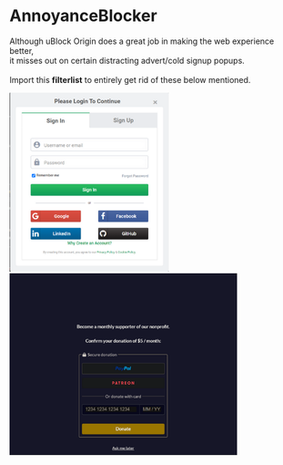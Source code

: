 # AnnoyanceBlocker

Although uBlock Origin does a great job in making the web experience better,
<br>
it misses out on certain distracting advert/cold signup popups.
<br><br>
Import this **filterlist** to entirely get rid of these below mentioned.


<img src="https://github.com/anxkhn/AnnoyanceBlocker/raw/main/images/gfg.png" alt="GFG" width="280"/><img src="https://github.com/anxkhn/AnnoyanceBlocker/raw/main/images/fCC.png" alt="fCC" width="400"/>
